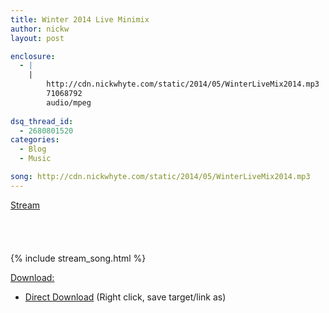 ```yaml
---
title: Winter 2014 Live Minimix
author: nickw
layout: post

enclosure:
  - |
    |
        http://cdn.nickwhyte.com/static/2014/05/WinterLiveMix2014.mp3
        71068792
        audio/mpeg
        
dsq_thread_id:
  - 2680801520
categories:
  - Blog
  - Music

song: http://cdn.nickwhyte.com/static/2014/05/WinterLiveMix2014.mp3
---
```

<span style="text-decoration: underline;">Stream</span><audio class="wp-audio-shortcode" id="audio-1339-5" preload="none" style="width: 100%; visibility: hidden;" controls="controls"><source type="audio/mpeg" src="http://cdn.nickwhyte.com/static/2014/05/WinterLiveMix2014.mp3?_=5" />

{% include stream_song.html %}

<span style="text-decoration: underline;">Download:</span>

  * [Direct Download][1] (Right click, save target/link as)

 [1]: http://cdn.nickwhyte.com/static/2014/05/WinterLiveMix2014.mp3